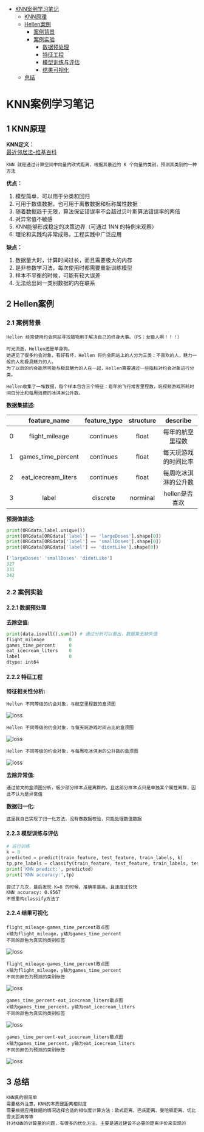 * [KNN案例学习笔记](https://github.com/sfonly/Machine_Learning/tree/master/Examples/Classification/KNN#KNN)
  * [KNN原理](https://github.com/sfonly/Machine_Learning/tree/master/Examples/Classification/KNN#1-KNN原理)
  * [Hellen案例](https://github.com/sfonly/Machine_Learning/tree/master/Examples/Classification/KNN#2-Hellen案例)
    * [案例背景](https://github.com/sfonly/Machine_Learning/tree/master/Examples/Classification/KNN#21-案例背景)
    * [案例实验](https://github.com/sfonly/Machine_Learning/tree/master/Examples/Classification/KNN#22-案例实验)
      * [数据预处理](https://github.com/sfonly/Machine_Learning/tree/master/Examples/Classification/KNN#221-数据预处理)
      * [特征工程](https://github.com/sfonly/Machine_Learning/tree/master/Examples/Classification/KNN#222-特征工程)
      * [模型训练与评估](https://github.com/sfonly/Machine_Learning/tree/master/Examples/Classification/KNN#223-模型训练与评估)
      * [结果可视化](https://github.com/sfonly/Machine_Learning/tree/master/Examples/Classification/KNN#224-结果可视化)
  * [总结](https://github.com/sfonly/Machine_Learning/tree/master/Examples/Classification/KNN#3-总结)


# KNN案例学习笔记
## 1 KNN原理
**KNN定义：**  
[最近邻居法-维基百科](https://zh.wikipedia.org/wiki/最近邻居法)

    KNN 就是通过计算空间中向量的欧式距离，根据其最近的 K 个向量的类别，预测其类别的一种方法

**优点：**  
1. 模型简单，可以用于分类和回归  
2. 可用于数值数据，也可用于离散数据和标称属性数据
3. 随着数据趋于无限，算法保证错误率不会超过贝叶斯算法错误率的两倍
4. 对异常值不敏感
5. KNN能够形成稳定的决策边界（可通过 1NN 的特例来观察）
6. 理论和实践均非常成熟，工程实践中广泛应用

**缺点：**  
1. 数据量大时，计算时间过长，而且需要极大的内存
2. 是非参数学习法，每次使用时都需要重新训练模型
3. 样本不平衡的时候，可能有较大误差
4. 无法给出同一类别数据的内在联系

## 2 Hellen案例
### 2.1 案例背景

    Hellen 经常使用约会网站寻找猎物用于解决自己的终身大事。（PS：女猎人啊！！！）
    
    时光流逝，Hellen还是单身狗。
    她遇见了很多约会对象，有好有坏，Hellen 将约会网站上的人分为三类：不喜欢的人，魅力一般的人和极具魅力的人。
    为了以后的约会能尽可能与极具魅力的人在一起，Hellen需要通过一些指标对约会对象进行分类。

    Hellen收集了一堆数据，每个样本包含三个特征：每年的飞行常客里程数，玩视频游戏所耗时间百分比和每周消费的冰淇淋公升数。  

**数据集描述:**

|      |feature_name      | feature_type | structure | describe           |
| ---- | :----:           | :----:       | :----:    | :----:             |
| 0 | flight_mileage      | continues    | float     | 每年的航空里程数     |
| 1 | games_time_percent  | continues    | float     | 每天玩游戏的时间比率 |
| 2 | eat_icecream_liters | continues    | float     | 每周吃冰淇淋的公升数 |
| 3 | label               | discrete     | norminal  | hellen是否喜欢      |


**预测值描述:**

``` python
print(ORGdata.label.unique())
print(ORGdata[ORGdata['label'] == 'largeDoses'].shape[0])
print(ORGdata[ORGdata['label'] == 'smallDoses'].shape[0])
print(ORGdata[ORGdata['label'] == 'didntLike'].shape[0])

['largeDoses' 'smallDoses' 'didntLike']
327
331
342
```

### 2.2 案例实验

#### 2.2.1 数据预处理
    
**去除空值:**

``` python
print(data.isnull().sum()) # 通过分析可以看出，数据集无缺失值
flight_mileage         0
games_time_percent     0
eat_icecream_liters    0
label                  0
dtype: int64
```

#### 2.2.2 特征工程

**特征相关性分析:**

    Hellen 不同等级的约会对象，与航空里程数的盒须图  
![loss](https://github.com/sfonly/Machine_Learning/blob/master/img_folder/Examaples/Classification/KNN/flight_mileage.jpg)

    Hellen 不同等级的约会对象，与每天玩游戏时间占比的盒须图  
![loss](https://github.com/sfonly/Machine_Learning/blob/master/img_folder/Examaples/Classification/KNN/games_time_percent.jpg)

    Hellen 不同等级的约会对象，与每周吃冰淇淋的公升数的盒须图  
![loss](https://github.com/sfonly/Machine_Learning/blob/master/img_folder/Examaples/Classification/KNN/eat_icecream_liters.jpg)

**去除异常值:**

    通过前文的盒须图分析，极少部分样本点是离群的，且这部分样本点只是单独某个属性离群，因此不认为是异常值

**数据归一化:**

    这里我自己实现了归一化方法，没有做数据校验，只能处理数值数据
    
#### 2.2.3 模型训练与评估
``` python
# 进行训练
k = 8
predicted = predict(train_feature, test_feature, train_labels, k)
tp,pre_labels = classify(train_feature, test_feature, train_labels, test_labels, k)
print('KNN predict:', predicted)
print('KNN accuracy:',tp)
```
    尝试了几次，最后发现 K=8 的时候，准确率最高，且速度还较快
    KNN accuracy: 0.9567
    不想重构classify方法了

#### 2.2.4 结果可视化 
    
    flight_mileage-games_time_percent散点图  
    x轴为flight_mileage，y轴为games_time_percent  
    不同的颜色为真实的类别标签  
![loss](https://github.com/sfonly/Machine_Learning/blob/master/img_folder/Examaples/Classification/KNN/test-test01.jpg)

    flight_mileage-games_time_percent散点图  
    x轴为flight_mileage，y轴为games_time_percent  
    不同的颜色为预测的类别标签  
![loss](https://github.com/sfonly/Machine_Learning/blob/master/img_folder/Examaples/Classification/KNN/test-pre01.jpg)

    games_time_percent-eat_icecream_liters散点图  
    x轴为games_time_percent，y轴为eat_icecream_liters
    不同的颜色为真实的类别标签  
![loss](https://github.com/sfonly/Machine_Learning/blob/master/img_folder/Examaples/Classification/KNN/test-test12.jpg)

    games_time_percent-eat_icecream_liters散点图  
    x轴为games_time_percent，y轴为eat_icecream_liters
    不同的颜色为预测的类别标签  
![loss](https://github.com/sfonly/Machine_Learning/blob/master/img_folder/Examaples/Classification/KNN/test-pre12.jpg)

## 3 总结

    KNN真的很简单
    需要格外注意，KNN的本质是距离相似度
    需要根据应用数据的情况选择合适的相似度计算方法：欧式距离、巴氏距离、曼哈顿距离、切比雪夫距离等等
    针对KNN的计算量的问题，有很多的优化方法，主要是通过建设不必要的距离评价来实现的
